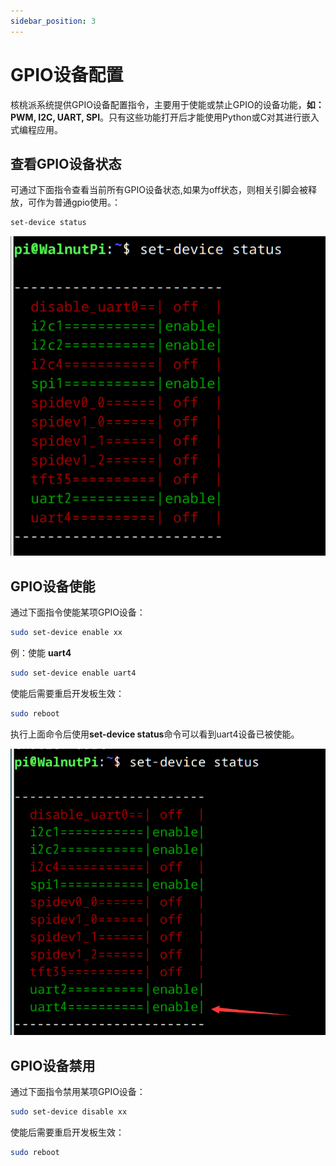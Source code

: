 ```yaml
---
sidebar_position: 3
---
```


# GPIO设备配置

核桃派系统提供GPIO设备配置指令，主要用于使能或禁止GPIO的设备功能，**如：PWM, I2C, UART, SPI**。只有这些功能打开后才能使用Python或C对其进行嵌入式编程应用。

## 查看GPIO设备状态

可通过下面指令查看当前所有GPIO设备状态,如果为off状态，则相关引脚会被释放，可作为普通gpio使用。：

```bash
set-device status
```

![gpio_config1](./img/gpio_config/gpio_config1.png)

## GPIO设备使能

通过下面指令使能某项GPIO设备：

```bash
sudo set-device enable xx
```

例：使能 **uart4**

```bash
sudo set-device enable uart4
```

使能后需要重启开发板生效：

```bash
sudo reboot
```

执行上面命令后使用**set-device status**命令可以看到uart4设备已被使能。

![gpio_config2](./img/gpio_config/gpio_config2.png)

## GPIO设备禁用

通过下面指令禁用某项GPIO设备：

```bash
sudo set-device disable xx
```

使能后需要重启开发板生效：

```bash
sudo reboot
```